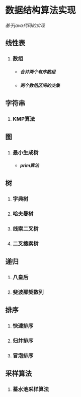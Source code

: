 # 数据结构算法实现
*基于java代码的实现*
## **线性表**
1. ### 数组
    * ##### 合并两个有序数组
    * ##### 两个数组区间的交集
## **字符串**
1. ### KMP算法
## 图
1. ### 最小生成树
    * ##### prim算法
## 树
1. ### 字典树
2. ### 哈夫曼树
3. ### 线索二叉树
4. ### 二叉搜索树
## 递归
1. ### 八皇后
2. ### 斐波那契数列
## 排序
1. ### 快速排序
2. ### 归并排序
3. ### 冒泡排序
## 采样算法
1. ### 蓄水池采样算法
